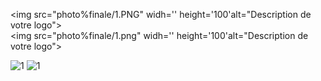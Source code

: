 <img src="photo%finale/1.PNG" widh='' height='100'alt="Description de votre logo"><br>
<img src="photo%finale/1.png" widh='' height='100'alt="Description de votre logo">

![1]([/photo%finale/1.PNG](https://github.com/tinalalaina/gs/blob/main/photo%20finale/1.PNG))
![1](./photo%finale/1.png)

